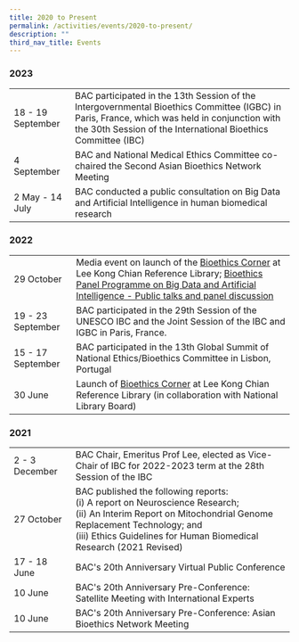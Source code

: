 ```yaml
---
title: 2020 to Present
permalink: /activities/events/2020-to-present/
description: ""
third_nav_title: Events
---
```

### **2023**

<table class="table-v">
	<tbody><tr>
		<td>18 - 19 September</td>
		<td>BAC participated in the 13th Session of the Intergovernmental Bioethics Committee (IGBC) in Paris, France, which was held in conjunction with the 30th Session of the International Bioethics Committee (IBC)</td>
	</tr>
	<tr>
		<td>4 September</td>
		<td>BAC and National Medical Ethics Committee co-chaired the Second Asian Bioethics Network Meeting</td>
	</tr>
	<tr>
		<td>2 May - 14 July</td>
		<td>BAC conducted a public consultation on Big Data and Artificial Intelligence in human biomedical research</td>
	</tr>
	</tbody></table>


### **2022**

<table class="table-v">
	<tbody><tr>
		<td>29 October</td>
		<td>Media event on launch of the <a href="https://www.bioethics-singapore.org/bioethicscorner/">Bioethics Corner</a> at Lee Kong Chian Reference Library; <a href="https://www.bioethics-singapore.org/bioethicspanelprogrammeonbigdataandartificialintelligence/">Bioethics Panel Programme on Big Data and Artificial Intelligence - Public talks and panel discussion</a> </td>
	</tr>
	<tr>
		<td>19 - 23 September</td>
		<td>BAC participated in the 29th Session of the UNESCO IBC and the Joint Session of the IBC and IGBC in Paris, France. </td>
	</tr>
	<tr>
		<td>15 - 17 September</td>
		<td>BAC participated in the 13th Global Summit of National Ethics/Bioethics Committee in Lisbon, Portugal</td>
	</tr>
	<tr>
		<td>30 June</td>
		<td>Launch of <a href="https://www.bioethics-singapore.org/bioethicscorner/">Bioethics Corner</a> at Lee Kong Chian Reference Library (in collaboration with National Library Board)</td>
	</tr>
	</tbody></table>

	
### 	**2021**

<table class="table-v">
	<tbody><tr>
		<td>2 - 3 December</td>
		<td>BAC Chair, Emeritus Prof Lee, elected as Vice-Chair of IBC for 2022-2023 term at the 28th Session of the IBC</td>
	</tr>
	<tr>
		<td>27 October</td>
		<td>BAC published the following reports:<br>
			(i) A report on Neuroscience Research;<br>
			(ii) An Interim Report on Mitochondrial Genome Replacement Technology; and<br>
			(iii) Ethics Guidelines for Human Biomedical Research (2021 Revised)</td>
	</tr>
	<tr>
		<td>17 - 18 June</td>
		<td>BAC's 20th Anniversary Virtual Public Conference</td>
	</tr>
	<tr>
		<td>10 June</td>
		<td>BAC's 20th Anniversary Pre-Conference: Satellite Meeting with International Experts</td>
	</tr>
	<tr>
		<td>10 June</td>
		<td>BAC's 20th Anniversary Pre-Conference: Asian Bioethics Network Meeting</td>
	</tr>
	</tbody></table>